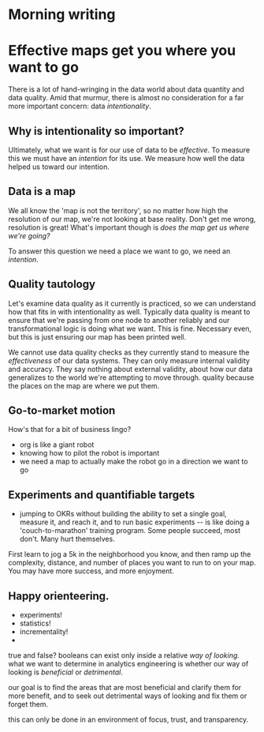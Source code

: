 # Morning writing

# Effective maps get you where you want to go
There is a lot of hand-wringing in the data world about data quantity and data quality. Amid that murmur, there is almost no consideration for a far more important concern: data *intentionality*.

## Why is intentionality so important?
Ultimately, what we want is for our use of data to be *effective*. To measure this we must have an *intention* for its use. We measure how well the data helped us toward our intention.

## Data is a map 
We all know the 'map is not the territory', so no matter how high the resolution of our map, we're not looking at base reality. Don't get me wrong, resolution is great! What's important though is *does the map get us where we're going?*

To answer this question we need a place we want to go, we need an *intention*.

## Quality tautology
Let's examine data quality as it currently is practiced, so we can understand how that fits in with intentionality as well. Typically data quality is meant to ensure that we're passing from one node to another reliably and our transformational logic is doing what we want. This is fine. Necessary even, but this is just ensuring our map has been printed well.

We cannot use data quality checks as they currently stand to measure the *effectiveness* of our data systems. They can only measure internal validity and accuracy. They say nothing about external validity, about how our data generalizes to the world we're attempting to move through. quality because the places on the map are where we put them.

## Go-to-market motion
How's that for a bit of business lingo?
- org is like a giant robot
- knowing how to pilot the robot is important
- we need a map to actually make the robot go in a direction we want to go

## Experiments and quantifiable targets
- jumping to OKRs without building the ability to set a single goal, measure it, and reach it, and to run basic experiments -- is like doing a 'couch-to-marathon' training program. Some people succeed, most don't. Many hurt themselves.

First learn to jog a 5k in the neighborhood you know, and then ramp up the complexity, distance, and number of places you want to run to on your map. You may have more success, and more enjoyment.

Happy orienteering.
------
- experiments!
- statistics!
- incrementality!
- 
true and false? booleans can exist only inside a relative *way of looking*. what we want to determine in analytics engineering is whether our way of looking is *beneficial* or *detrimental*. 

our goal is to find the areas that are most beneficial and clarify them for more benefit, and to seek out detrimental ways of looking and fix them or forget them.

this can only be done in an environment of focus, trust, and transparency. 